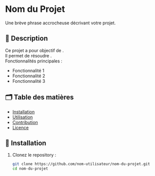 # Nom du Projet

Une brève phrase accrocheuse décrivant votre projet.

## 📌 Description

Ce projet a pour objectif de .  
Il permet de résoudre .  
Fonctionnalités principales :
- Fonctionnalité 1
- Fonctionnalité 2
- Fonctionnalité 3

## 🗂 Table des matières

- [Installation](#installation)
- [Utilisation](#utilisation)
- [Contribution](#contribution)
- [Licence](#licence)

## 🔧 Installation

1. Clonez le repository :
   ```bash
   git clone https://github.com/nom-utilisateur/nom-du-projet.git
   cd nom-du-projet
